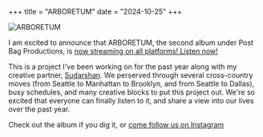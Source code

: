 +++
title = "ARBORETUM"
date = "2024-10-25"
+++

![ARBORETUM](/images/arboretum_album_cover.jpg "")

I am excited to announce that ARBORETUM, the second album under Post Bag Productions, is [now streaming on all platforms! Listen now!](https://distrokid.com/hyperfollow/postbagproductions/arboretum)

This is a project I've been working on for the past year along with my creative partner, [Sudarshan](https://www.instagram.com/sudhabuddha/). We perserved through several cross-country moves (from Seattle to Manhattan to Brooklyn, and from Seattle to Dallas), busy schedules, and many creative blocks to put this project out. We're so excited that everyone can finally listen to it, and share a view into our lives over the past year.

Check out the album if you dig it, or [come follow us on Instagram](https://www.instagram.com/postbagproductions/)